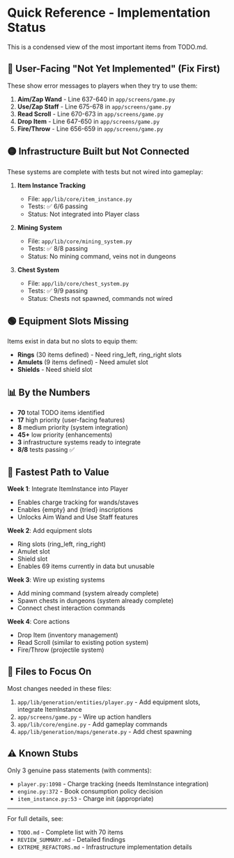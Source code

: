 # Quick Reference - Implementation Status

This is a condensed view of the most important items from TODO.md.

## 🔴 User-Facing "Not Yet Implemented" (Fix First)

These show error messages to players when they try to use them:

1. **Aim/Zap Wand** - Line 637-640 in `app/screens/game.py`
2. **Use/Zap Staff** - Line 675-678 in `app/screens/game.py`
3. **Read Scroll** - Line 670-673 in `app/screens/game.py`
4. **Drop Item** - Line 647-650 in `app/screens/game.py`
5. **Fire/Throw** - Line 656-659 in `app/screens/game.py`

## 🟡 Infrastructure Built but Not Connected

These systems are complete with tests but not wired into gameplay:

1. **Item Instance Tracking**
   - File: `app/lib/core/item_instance.py`
   - Tests: ✅ 6/6 passing
   - Status: Not integrated into Player class

2. **Mining System**
   - File: `app/lib/core/mining_system.py`
   - Tests: ✅ 8/8 passing
   - Status: No mining command, veins not in dungeons

3. **Chest System**
   - File: `app/lib/core/chest_system.py`
   - Tests: ✅ 9/9 passing
   - Status: Chests not spawned, commands not wired

## 🟢 Equipment Slots Missing

Items exist in data but no slots to equip them:

- **Rings** (30 items defined) - Need ring_left, ring_right slots
- **Amulets** (9 items defined) - Need amulet slot
- **Shields** - Need shield slot

## 📊 By the Numbers

- **70** total TODO items identified
- **17** high priority (user-facing features)
- **8** medium priority (system integration)
- **45+** low priority (enhancements)
- **3** infrastructure systems ready to integrate
- **8/8** tests passing ✅

## 🎯 Fastest Path to Value

**Week 1**: Integrate ItemInstance into Player
- Enables charge tracking for wands/staves
- Enables {empty} and {tried} inscriptions
- Unlocks Aim Wand and Use Staff features

**Week 2**: Add equipment slots
- Ring slots (ring_left, ring_right)
- Amulet slot
- Shield slot
- Enables 69 items currently in data but unusable

**Week 3**: Wire up existing systems
- Add mining command (system already complete)
- Spawn chests in dungeons (system already complete)
- Connect chest interaction commands

**Week 4**: Core actions
- Drop Item (inventory management)
- Read Scroll (similar to existing potion system)
- Fire/Throw (projectile system)

## 📝 Files to Focus On

Most changes needed in these files:

1. `app/lib/generation/entities/player.py` - Add equipment slots, integrate ItemInstance
2. `app/screens/game.py` - Wire up action handlers
3. `app/lib/core/engine.py` - Add gameplay commands
4. `app/lib/generation/maps/generate.py` - Add chest spawning

## ⚠️ Known Stubs

Only 3 genuine pass statements (with comments):
- `player.py:1098` - Charge tracking (needs ItemInstance integration)
- `engine.py:372` - Book consumption policy decision
- `item_instance.py:53` - Charge init (appropriate)

---

For full details, see:
- `TODO.md` - Complete list with 70 items
- `REVIEW_SUMMARY.md` - Detailed findings
- `EXTREME_REFACTORS.md` - Infrastructure implementation details
